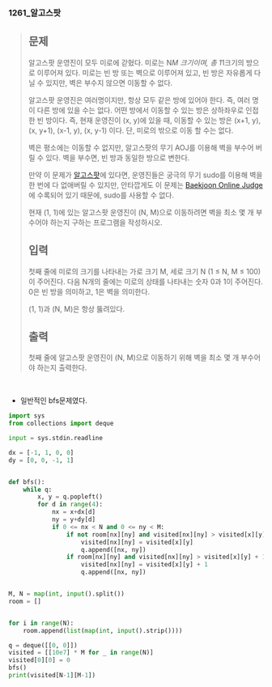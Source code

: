 ### 1261_알고스팟

> ## 문제
>
> 알고스팟 운영진이 모두 미로에 갇혔다. 미로는 N*M 크기이며, 총 1*1크기의 방으로 이루어져 있다. 미로는 빈 방 또는 벽으로 이루어져 있고, 빈 방은 자유롭게 다닐 수 있지만, 벽은 부수지 않으면 이동할 수 없다.
>
> 알고스팟 운영진은 여러명이지만, 항상 모두 같은 방에 있어야 한다. 즉, 여러 명이 다른 방에 있을 수는 없다. 어떤 방에서 이동할 수 있는 방은 상하좌우로 인접한 빈 방이다. 즉, 현재 운영진이 (x, y)에 있을 때, 이동할 수 있는 방은 (x+1, y), (x, y+1), (x-1, y), (x, y-1) 이다. 단, 미로의 밖으로 이동 할 수는 없다.
>
> 벽은 평소에는 이동할 수 없지만, 알고스팟의 무기 AOJ를 이용해 벽을 부수어 버릴 수 있다. 벽을 부수면, 빈 방과 동일한 방으로 변한다.
>
> 만약 이 문제가 [알고스팟](https://www.algospot.com/)에 있다면, 운영진들은 궁극의 무기 sudo를 이용해 벽을 한 번에 다 없애버릴 수 있지만, 안타깝게도 이 문제는 [Baekjoon Online Judge](https://www.acmicpc.net/)에 수록되어 있기 때문에, sudo를 사용할 수 없다.
>
> 현재 (1, 1)에 있는 알고스팟 운영진이 (N, M)으로 이동하려면 벽을 최소 몇 개 부수어야 하는지 구하는 프로그램을 작성하시오.
>
> ## 입력
>
> 첫째 줄에 미로의 크기를 나타내는 가로 크기 M, 세로 크기 N (1 ≤ N, M ≤ 100)이 주어진다. 다음 N개의 줄에는 미로의 상태를 나타내는 숫자 0과 1이 주어진다. 0은 빈 방을 의미하고, 1은 벽을 의미한다.
>
> (1, 1)과 (N, M)은 항상 뚫려있다.
>
> ## 출력
>
> 첫째 줄에 알고스팟 운영진이 (N, M)으로 이동하기 위해 벽을 최소 몇 개 부수어야 하는지 출력한다.

<br>

- 일반적인 bfs문제였다.

```python
import sys
from collections import deque

input = sys.stdin.readline

dx = [-1, 1, 0, 0]
dy = [0, 0, -1, 1]


def bfs():
    while q:
        x, y = q.popleft()
        for d in range(4):
            nx = x+dx[d]
            ny = y+dy[d]
            if 0 <= nx < N and 0 <= ny < M:
                if not room[nx][ny] and visited[nx][ny] > visited[x][y]:
                    visited[nx][ny] = visited[x][y]
                    q.append([nx, ny])
                if room[nx][ny] and visited[nx][ny] > visited[x][y] + 1:
                    visited[nx][ny] = visited[x][y] + 1
                    q.append([nx, ny])


M, N = map(int, input().split())
room = []


for i in range(N):
    room.append(list(map(int, input().strip())))

q = deque([[0, 0]])
visited = [[10e7] * M for _ in range(N)]
visited[0][0] = 0
bfs()
print(visited[N-1][M-1])
```

